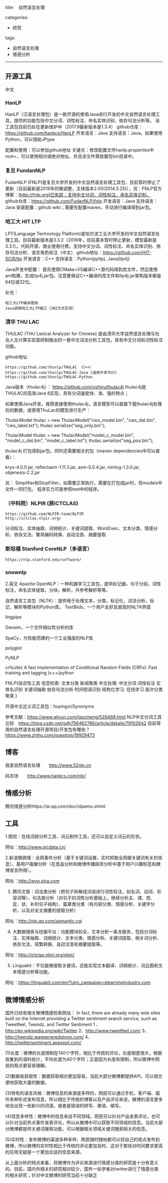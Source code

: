 title:　自然语言处理

categories:

- 研究

tags:
- 自然语言处理
- 情感分析





------------------

## 开源工具

中文
### HanLP

HanLP（汉语言处理包）是一款开源的使用Java进行开发的中文自然语言处理工具，提供的功能包括中文分词、词性标注、命名实体识别、依存句法分析等。
该工具包目前仍处在更新维护中（2017.9最新版本是1.3.4）
github仓库：https://github.com/hankcs/HanLP
开发语言：Java
支持语言：Java，如果使用Python，可以借助JPype

配置和使用：可以参加github地址
关键点：修改配置文件hanlp.properties中root=，可以使用相对或绝对地址，并且该文件需放置在bin目录中。
### 复旦 FundanNLP

FudanNLP (FNLP)是复旦大学开发的中文自然语言处理工具包，目前暂时停止了更新（目前最新是2016年的微调整，主体版本2.00(2014.3.25)），另：FNLP官方博客：[http://fnlp.org]已失踪；支持中文分词、词性标注、命名实体识别。
github仓库：https://github.com/FudanNLP/fnlp
开发语言：Java
支持语言：Java
安装配置：github wiki；需要先配置maven，手动进行编译得到jar包。
### 哈工大 HIT LTP

LPT(Language Technology Platform)是哈尔滨工业大学开发的中文自然语言处理工具。目前最新版本是3.3.2（2016年，目前基本暂时停止更新，模型最新是3.3.1）。代码开源，商业使用付费。支持中文分词、词性标注、命名实体识别、依存句法分析、语言角色标注（中文）
github地址：https://github.com/HIT-SCIR/ltp
开发语言：C++
支持语言：Python(pyltp), Java(ltp4j)

Java开发中配置：
首先使用CMake+VS编译C++源代码得到库文件，然后使用ant构建，生成ltp4j.jar包。注意要保证C++编译的库文件和ltp4j.jar架构版本都是64位或32位。

补充：

    哈工大LTP编译使用
    Java调用哈工大LTP接口（JNI方式实现）

### 清华 THU LAC

THULAC (THU Lexical Analyzer for Chinese) 是由清华大学自然语言处理与社会人文计算实验室研制推出的一套中文词法分析工具包，具有中文分词和词性标注功能。

github地址:

    https://github.com/thunlp/THULAC （C++）
    https://github.com/thunlp/THULAC-Java (适用于命令行)
    https://github.com/thunlp/THULAC-Python

Java版本（thulac4j）：
https://github.com/yizhiru/thulac4j
thulac4j是THULAC的高效Java 8实现，具有分词速度快、准、强的特点；

如果使用Java开发，推荐直接使用thulac4j，语言模型可以直接下载thulac4j处理后的数据，或使用ThuLac的模型进行生产：

ThulacModel thulac = new ThulacModel("cws_model.bin", "cws_dat.bin", "cws_label.txt");
thulac.serialize("seg_only.bin");

ThulacModel thulac = new ThulacModel("model_c_model.bin", "model_c_dat.bin", "model_c_label.txt");
thulac.serialize("seg_pos.bin");

thulac4j 打包得到jar包，同时还需要相关的包（maven dependencies中可以查看）：

kryo-4.0.0.jar, reflectasm-1.11.3.jar, asm-5.0.4.jar, minlog-1.3.0.jar, objenesis-2.2.jar

另：
Simplifier和StopFilter，如需要正常执行，需要在打包成jar时，将models中文件一同打包。
程序实力可是参照test中的程序。
### （中科院）NLPIR (原ICTCLAS)

    https://github.com/NLPIR-team/NLPIR
    http://ictclas.nlpir.org/
分词标注、实体抽取、词频统计、关键词提取、Word2vec、文本分类、情感分析、依存文法、繁简编码转换、自动注音、摘要提取


### 斯坦福 Stanford CoreNLP（多语言）

    https://nlp.stanford.edu/software/


### snownlp


2.英文
Apache OpenNLP：一种机器学习工具包，提供标记器，句子分段，词性标注，命名实体提取，分块，解析，共参考解析等等。

自然语言工具包（NLTK）：提供用于处理文本，分类，标记化，词法分析，标记，解析等模块的Python库。
TextBlob，一个用户友好且直观的NLTK界面

lingpipe

Gensim，一个文件相似性分析的库

SpaCy，为性能而建的一个工业强度的NLP库

polyglot

PyNLP

crfsuite{
A fast implementation of Conditional Random Fields (CRFs):
Fast training and tagging
}c++/python


FNLP{综合性工具
信息检索: 文本分类 新闻聚类
中文处理: 中文分词 词性标注 实体名识别 关键词抽取 依存句法分析 时间短语识别
结构化学习: 在线学习 层次分类 聚类
}

开源中文近义词工具包：huyingxi/Synonyms


参考文献：https://www.aliyun.com/jiaocheng/526469.html
NLP中文分词工具比较　https://blog.csdn.net/gdh756462786/article/details/79102642
目前常用的自然语言处理开源项目/开发包有哪些？https://www.zhihu.com/question/19929473

##  博客
我爱自然语言处理　　http://www.52nlp.cn

码农场　　http://www.hankcs.com/nlp/

## 情感分析

腾讯情感分析https://ai.qq.com/doc/nlpemo.shtml

## 工具
1.图悦：在线词频分析工具、词云制作工具，还可以自定义词云的形状。

网址：http://www.picdata.cn/

2.新浪微舆情：全网事件分析（基于关键词设置，实时抓取全网跟关键词有关的信息）、基用户画像分析（在竞品分析和微博传播路径分析中基于用户兴趣标签和微博发言所得）。

网址：http://wyq.sina.com

3. 腾讯文智：词法类分析（把句子拆解成词语进行词性标注，如名词、动词、形容词等）、句法类分析（对句子的词性分析基础上，继续分析主、谓、宾、定、状、补的句子结构）、篇章类分类（有内容分类、情感分析、关键字分析，以及对全文摘要的提取分析）

网址：http://nlp.qq.com/semantic.cgi

4. 大数据搜索与挖掘平台：功能模块较全，文本分析一条龙服务，包括分词标注、实体抽取、词频统计、文本分类、情感分析、关键词提取、相关词分析、依存文法、简繁转换、自动注音和摘要提取等。

网址：http://ictclas.nlpir.org/nlpir/

5.  Linguakit：不仅能够提取关键词，还能实现文本翻译、词频统计、词云图和文本情感分析等功能。

网址：https://linguakit.com/en/?utm_campaign=elearningindustry.com


## 微博情感分析
国外已经有相关微博情感检索网站：
In fact, there are already many web sites built on the Internet  providing  a Twitter  sentiment  search  service,  such  as  Tweetfeel,  Twendz,  and  Twitter Sentiment
1 、http://en.wikipedia.org/wiki/Twitter
2、http://www.tweetfeel.com/
3、http://twendz.waggeneredstrom.com/
4、http://twittersentiment.appspot.com/

(1)长度：微博的长度限制在140个字符，相比于传统的评论，长度相差很大，根据收集到的语料统计，平均长度为40个字符；正是因为长度有限制，所以微博中网民的观点更容易理解。

(2)数据易获取性：数据获取相对更加容易，当前大部分微博都提供API，可以很方便地获取大量的数据。

(3)特有的语言风格：微博信息的来源是多样的，网民可以通过手机、客户端、插件多种形式发布信息，所以相比于传统的博客以及产品评论来说，微博的语言更多地会出现一些新兴的词语，或者是错误的拼写、俚语、缩写。

(4)信息多样性：微博中的信息来自不同领域，网民可以针对产品发表评论，也可以针对当前热点事件发表评论，所以从微博中可以获取不同领域的信息。当前大部分微博都提供关键词搜索功能，可以根据相关领域关键词搜索相关的信息。

(5)实时性：发布微博的渠道多种多样，网民随时随地都可以将自己的观点发布到微博，所以微博的实时性相比于传统的评论更加及时，这对于那些对时间要求更高的应用无疑是一个更加合适的信息来源。

 从上面分析的特点来看，将微博作为评论来源进行情感分类的研究是十分有意义的。目前，国内外相关的研究相对较少，国外一些学者对twitter进行了情感分类的相关研究；针对中文微博的研究当前十分缺乏

